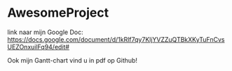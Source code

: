 # AwesomeProject

link naar mijn Google Doc:
https://docs.google.com/document/d/1kRlf7qy7KljYVZZuQTBkXKyTuFnCvsUEZOnxuilFq94/edit# 


Ook mijn Gantt-chart vind u in pdf op Github!

